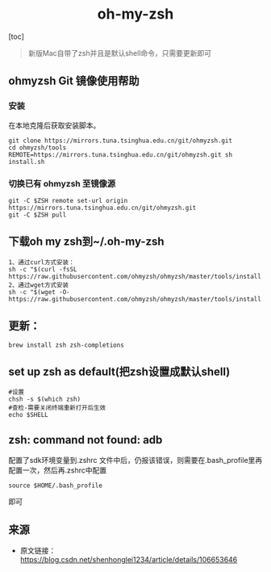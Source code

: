 <h1 align="center">oh-my-zsh</h1>

[toc]

>新版Mac自带了zsh并且是默认shell命令，只需要更新即可

## ohmyzsh Git 镜像使用帮助

### 安装

在本地克隆后获取安装脚本。

```
git clone https://mirrors.tuna.tsinghua.edu.cn/git/ohmyzsh.git
cd ohmyzsh/tools
REMOTE=https://mirrors.tuna.tsinghua.edu.cn/git/ohmyzsh.git sh install.sh
```

### 切换已有 ohmyzsh 至镜像源

```
git -C $ZSH remote set-url origin https://mirrors.tuna.tsinghua.edu.cn/git/ohmyzsh.git
git -C $ZSH pull
```

## 下载oh my zsh到~/.oh-my-zsh

```
1、通过curl方式安装：
sh -c "$(curl -fsSL https://raw.githubusercontent.com/ohmyzsh/ohmyzsh/master/tools/install.sh)"
2、通过wget方式安装
sh -c "$(wget -O- https://raw.githubusercontent.com/ohmyzsh/ohmyzsh/master/tools/install.sh)"
```

## 更新：

```
brew install zsh zsh-completions
```

## set up zsh as default(把zsh设置成默认shell)

```
#设置
chsh -s $(which zsh)
#查检-需要关闭终端重新打开后生效
echo $SHELL
```

## zsh: command not found: adb

配置了sdk环境变量到.zshrc 文件中后，仍报该错误，则需要在.bash_profile里再配置一次，然后再.zshrc中配置

```
source $HOME/.bash_profile
```

即可





## 来源

* 原文链接：https://blog.csdn.net/shenhonglei1234/article/details/106653646